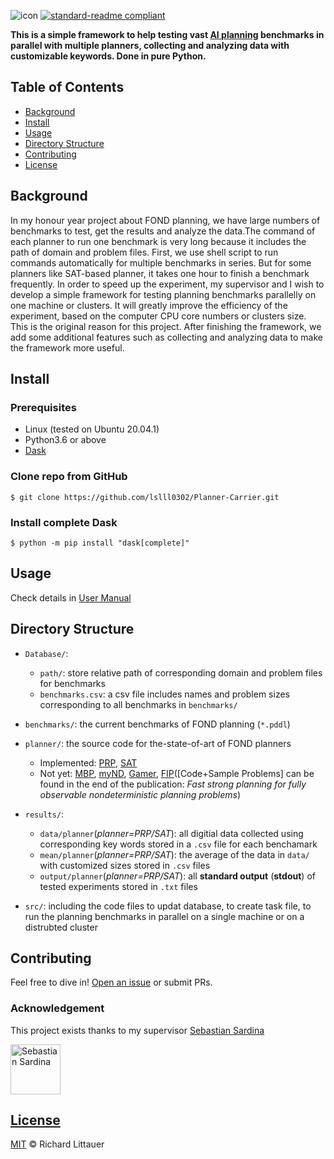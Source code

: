 ![icon](https://github.com/lslll0302/Planner-Carrier/blob/master/images/PlannerCarrier.png)
[![standard-readme compliant](https://img.shields.io/badge/readme%20style-standard-brightgreen.svg?style=flat-square)](https://github.com/RichardLitt/standard-readme)

**This is a simple framework to help testing vast [AI planning](https://planning.wiki/) benchmarks in parallel with multiple planners, collecting and analyzing data with customizable keywords. Done in pure Python.**

## Table of Contents

* [Background](#background)
* [Install](#install)
* [Usage](#usage)
* [Directory Structure](#directory-structure)
* [Contributing](#contributing)
* [License](#license)


## Background
In my honour year project about FOND planning, we have large numbers of benchmarks to test, get the results and analyze the data.The command of each planner to run one benchmark is very long because it includes the path of domain and problem files. First, we use shell script to run commands automatically for multiple benchmarks in series. But for some planners like SAT-based planner, it takes one hour to finish a benchmark frequently. In order to speed up the experiment, my supervisor  and I wish to develop a simple framework for testing planning benchmarks parallelly on one machine or clusters. It will greatly improve the efficiency of the experiment, based on the computer CPU core numbers or clusters size. This is the original reason for this project. After finishing the framework, we add some additional features such as collecting and analyzing data to make the framework more useful.


## Install
### Prerequisites
* Linux (tested on Ubuntu 20.04.1)
* Python3.6 or above
* [Dask](https://dask.org/)
### Clone repo from GitHub
```
$ git clone https://github.com/lslll0302/Planner-Carrier.git
```
### Install complete Dask 
```
$ python -m pip install "dask[complete]"
```
## Usage

Check details in [User Manual](https://github.com/lslll0302/Planner-Carrier/blob/master/src/README.md)

## Directory Structure
* `Database/`: 
    * `path/`: store relative path of corresponding domain and problem files for benchmarks
    * `benchmarks.csv`: a csv file includes names and problem sizes corresponding to all benchmarks in `benchmarks/`
* `benchmarks/`: the current benchmarks of FOND planning (`*.pddl`)
* `planner/`: the source code for the-state-of-art of FOND planners
    * Implemented: [PRP](https://github.com/QuMuLab/planner-for-relevant-policies), [SAT](https://github.com/tomsons22/FOND-SAT)
    * Not yet: [MBP](http://mbp.fbk.eu/), [myND](https://bitbucket.org/robertmattmueller/mynd), [Gamer](http://fai.cs.uni-saarland.de/kissmann/planning/downloads/),  [FIP](http://cs2.uco.edu/~fu/research.html)([Code+Sample Problems] can be found in the end of the publication: *Fast strong planning for fully observable nondeterministic planning problems*)
* `results/`:
	* `data/planner`(*planner=PRP/SAT*): all digitial data collected using corresponding key words stored in a `.csv` file for each benchamark
	* `mean/planner`(*planner=PRP/SAT*): the average of the data in `data/` with customized sizes stored in `.csv` files
	* `output/planner`(*planner=PRP/SAT*): all **standard output** (**stdout**) of tested experiments stored in `.txt` files

* `src/`: including the code files to updat database, to create task file, to run the planning benchmarks in parallel on a single machine or on a distrubted cluster

## Contributing

Feel free to dive in! [Open an issue](https://github.com/lslll0302/Planner-Carrier/issues/new) or submit PRs.


### Acknowledgement

This project exists thanks to my supervisor [Sebastian Sardina](https://sites.google.com/view/ssardina/home)

<a href="https://github.com/ssardina"><img src="https://github.com/lslll0302/Planner-Carrier/blob/master/images/Sebastian%20Sardina.jfif" class="round_icon" title="Sebastian Sardina" width="80" height="80"></div>


## License

[MIT](LICENSE) © Richard Littauer

